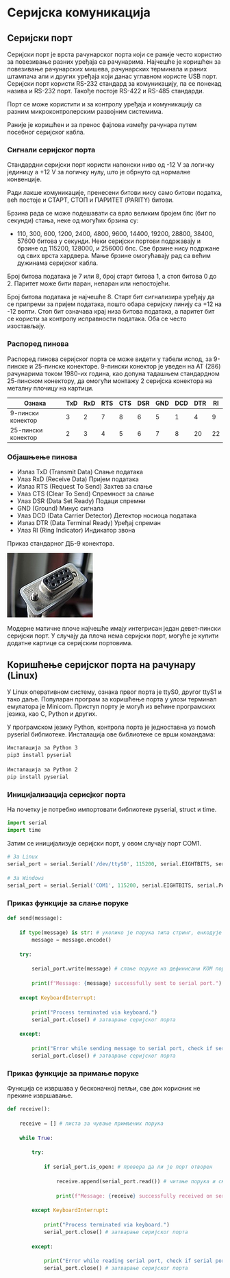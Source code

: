 # Серијска комуникација

## Серијски порт
Серијски порт је врста рачунарског порта који се раније често користио за повезивање разних уређаја са рачунарима. Најчешће је коришћен за повезивање рачунарских мишева, рачунарских терминала и раних штампача али и других уређаја који данас углавном користе USB порт. Серијски порт користи RS-232 стандард за комуникацију, па се понекад назива и RS-232 порт. Такође постоје RS-422 и RS-485 стандарди.

Порт се може користити и за контролу уређаја и комуникацију са разним микроконтролерским развојним системима.

Раније је коришћен и за пренос фајлова између рачунара путем посебног серијског кабла. 

### Сигнали серијског порта

Стандардни серијски порт користи напонски ниво од -12 V за логичку јединицу а +12 V за логичку нулу, што је обрнуто од нормалне конвенције.

Ради лакше комуникације, пренесени битови нису само битови податка, већ постоје и СТАРТ, СТОП и ПАРИТЕТ (PARITY) битови.

Брзина рада се може подешавати са врло великим бројем бпс (бит по секунди) стања, неке од могућих брзина су:
- 110, 300, 600, 1200, 2400, 4800, 9600, 14400, 19200, 28800, 38400, 57600 битова у секунди. 
Неки серијски портови подржавају и брзине од 115200, 128000, и 256000 бпс. 
Све брзине нису подржане од свих врста хардвера. Мање брзине омогућавају рад са већим дужинама серијског кабла.

Број битова података је 7 или 8, број старт битова 1, а стоп битова 0 до 2. Паритет може бити паран, непаран или непостојећи.

Број битова података је најчешће 8. Старт бит сигнализира уређају да се припреми за пријем података, пошто обара серијску линију са +12 на -12 волти. Стоп бит означава крај низа битова података, а паритет бит се користи за контролу исправности података. Оба се често изостављају. 

### Распоред пинова

Распоред пинова серијског порта се може видети у табели испод, за 9-пинске и 25-пинске конекторе. 
9-пински конектор је уведен на АТ (286) рачунарима током 1980-их година, као допуна тадашњем стандардном 25-пинском конектору, да омогући монтажу 2 серијска конектора на металну плочицу на картици.

Ознака | TxD | RxD | RTS | CTS | DSR | GND | DCD | DTR | RI 
--- | --- | --- | --- |--- |--- |--- |--- |--- |--- 
9-пински конектор | 3 | 2 | 7 | 8 | 6 | 5 | 1 | 4 | 9 
25-пински конектор | 2 | 3 | 4 | 5 | 6 | 7 | 8 | 20 | 22 

### Објашњење пинова

- Излаз TxD (Transmit Data) Слање података
- Улаз RxD (Receive Data) Пријем података
- Излаз RTS (Request To Send) Захтев за слање
- Улаз CTS (Clear To Send) Спремност за слање
- Улаз DSR (Data Set Ready) Подаци спремни
- GND (Ground) Минус сигнала
- Улаз DCD (Data Carrier Detector) Детектор носиоца података
- Излаз DTR (Data Terminal Ready) Уређај спреман
- Улаз RI (Ring Indicator) Индикатор звона

Приказ стандарног ДБ-9 конектора.

![Конектор](конектор.jpeg)


Модерне матичне плоче најчешће имају интегрисан један девет-пински серијски порт. У случају да плоча нема серијски порт, могуће је купити додатне картице са серијским портовима. 

## Коришћење серијског порта на рачунару (Linux)

У Linux оперативном систему, ознака првог порта је ttyS0, другог ttyS1 и тако даље. Популаран програм за коришћење порта у улози терминал емулатора је Minicom.
Приступ порту је могућ из већине програмских језика, као C, Python и других.

У програмском језику Python, контрола порта је једноставна уз помоћ pyserial библиотеке. Инсталација ове библиотеке се врши командама:

```bash
Инсталација за Python 3
pip3 install pyserial

Инсталација за Python 2
pip install pyserial
```
### Иницијализација серисјког порта 

На почетку је потребно импортовати библиотеке pyserial, struct и time.

```python
import serial 
import time
```
Затим се иницијализује серијски порт, у овом случају порт COM1.

```python
# За Linux
serial_port = serial.Serial('/dev/ttyS0', 115200, serial.EIGHTBITS, serial.PARITY_NONE, serial.STOPBITS_ONE)

# За Windows
serial_port = serial.Serial('COM1', 115200, serial.EIGHTBITS, serial.PARITY_NONE, serial.STOPBITS_ONE)
```

### Приказ функције за слање поруке

```python
def send(message):
 
    if type(message) is str: # уколико је порука типа стринг, енкодује се у низ бајтова
        message = message.encode()
 
    try:
        
        serial_port.write(message) # слање поруке на дефинисани КОМ порт
        
        print(f"Message: {message} successfully sent to serial port.") # потврдна информација о послатој поруци      
    
    except KeyboardInterrupt:
            
        print("Process terminated via keyboard.") 
        serial_port.close() # затварање серијског порта
    
    except:

        print("Error while sending message to serial port, check if serial port is connected.")
        serial_port.close() # затварање серијског порта
```
### Приказ функције за примање поруке

Функција се извршава у бесконачној петљи, све док корисник не прекине извршавање. 

```python
def receive():

    receive = [] # листа за чување примљених порука

    while True:
        
        try:
        
            if serial_port.is_open: # провера да ли је порт отворен
            
                receive.append(serial_port.read()) # читање порука и смештање у листу
                
                print(f"Message: {receive} successfully received on serial port.")   
        
        except KeyboardInterrupt:
            
            print("Process terminated via keyboard.") 
            serial_port.close() # затварање серијског порта

        except:

            print("Error while reading serial port, check if serial port is connected.")  # повратна информација о прекиду, исписана у конзоли
            serial_port.close() # затварање серијског порта

```
